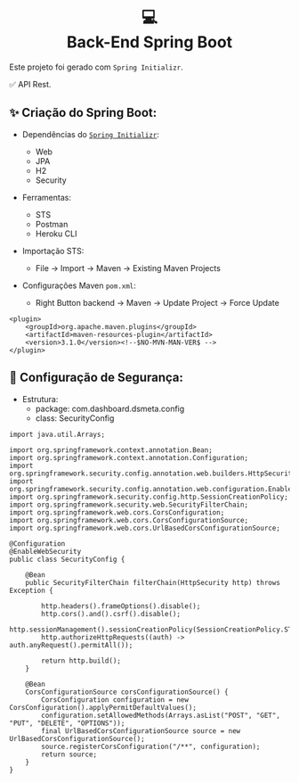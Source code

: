 <h1 align="center">
  💻<br>Back-End Spring Boot
</h1>

Este projeto foi gerado com `Spring Initializr`.

✅ API Rest.

## ✨ Criação do Spring Boot:
- Dependências do [`Spring Initializr`](https://start.spring.io/):
    - Web
    - JPA
    - H2
    - Security

- Ferramentas:
    - STS
    - Postman
    - Heroku CLI

- Importação STS:
    - File -> Import -> Maven -> Existing Maven Projects

- Configurações Maven `pom.xml`:
    - Right Button backend -> Maven -> Update Project -> Force Update
```
<plugin>
	<groupId>org.apache.maven.plugins</groupId>
	<artifactId>maven-resources-plugin</artifactId>
	<version>3.1.0</version><!--$NO-MVN-MAN-VER$ -->
</plugin>
```

## 🔏 Configuração de Segurança:
- Estrutura:
    - package: com.dashboard.dsmeta.config
    - class: SecurityConfig
```
import java.util.Arrays;

import org.springframework.context.annotation.Bean;
import org.springframework.context.annotation.Configuration;
import org.springframework.security.config.annotation.web.builders.HttpSecurity;
import org.springframework.security.config.annotation.web.configuration.EnableWebSecurity;
import org.springframework.security.config.http.SessionCreationPolicy;
import org.springframework.security.web.SecurityFilterChain;
import org.springframework.web.cors.CorsConfiguration;
import org.springframework.web.cors.CorsConfigurationSource;
import org.springframework.web.cors.UrlBasedCorsConfigurationSource;

@Configuration
@EnableWebSecurity
public class SecurityConfig {

	@Bean
	public SecurityFilterChain filterChain(HttpSecurity http) throws Exception {
		
		http.headers().frameOptions().disable();
		http.cors().and().csrf().disable();
		http.sessionManagement().sessionCreationPolicy(SessionCreationPolicy.STATELESS);
		http.authorizeHttpRequests((auth) -> auth.anyRequest().permitAll());

		return http.build();
	}

	@Bean
	CorsConfigurationSource corsConfigurationSource() {
		CorsConfiguration configuration = new CorsConfiguration().applyPermitDefaultValues();
		configuration.setAllowedMethods(Arrays.asList("POST", "GET", "PUT", "DELETE", "OPTIONS"));
		final UrlBasedCorsConfigurationSource source = new UrlBasedCorsConfigurationSource();
		source.registerCorsConfiguration("/**", configuration);
		return source;
	}
}
```